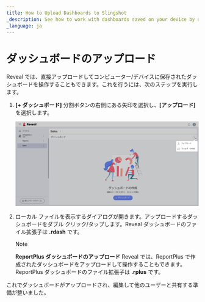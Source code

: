 ```yaml
---
title: How to Upload Dashboards to Slingshot
_description: See how to work with dashboards saved on your device by directly uploading them.
_language: ja
---
```


# ダッシュボードのアップロード

Reveal では、直接アップロードしてコンピューター/デバイスに保存されたダッシュボードを操作することもできます。これを行うには、次のステップを実行します。

1.  **[+ ダッシュボード]** 分割ボタンの右側にある矢印を選択し、**[アップロード]** を選択します。

    <img src="images/upload-create-folder-menu.png" alt="Upload option" class="responsive-img"/>

2.  ローカル ファイルを表示するダイアログが開きます。アップロードするダッシュボードをダブル クリック/タップします。Reveal ダッシュボードのファイル拡張子は **.rdash** です。
    >[!NOTE]
    >**ReportPlus ダッシュボードのアップロード** Reveal では、ReportPlus で作成されたダッシュボードをアップロードして操作することもできます。ReportPlus ダッシュボードのファイル拡張子は **.rplus** です。

これでダッシュボードがアップロードされ、編集して他のユーザーと共有する準備が整いました。
